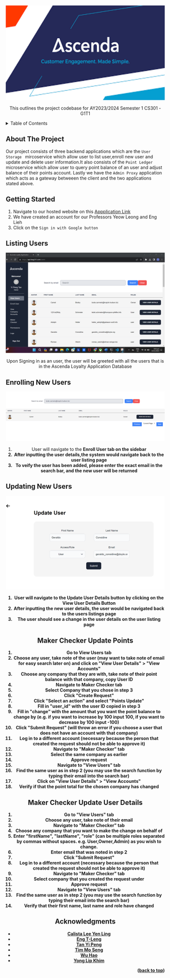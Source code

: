 <!-- PROJECT LOGO -->
<br />
<div align="center">
  <img src="images/loyalty.png" alt="Logo" width="600" height="300">

  <p align="center">
    This outlines the project codebase for AY2023/2024 Semester 1 CS301  - G1T1 
  </p>
</div>

<!-- TABLE OF CONTENTS -->
<details>
  <summary>Table of Contents</summary>
  <ol>
    <li>
      <a href="#a">About the Project</a>
    </li>
    <li>
      <a href="#getting-started">Getting Started</a>
      <ul>
        <li><a href="#configuring-backend">Listing Users</a></li>
	<li><a href="#prerequisites">Enrolling new Users</a></li>
	<li><a href="#prerequisites">Updating User Infromation</a></li>
	<li><a href="#prerequisites">Deleting User Infromation</a></li>
      </ul>
    </li>
    <li><a href="#acknowledgments">Acknowledgments</a></li>
  </ol>
</details>

<!-- ABOUT THE PROJECT -->

## About The Project

Our project consists of three backend applications which are the `User Storage ` mircoservice which allow user to list user,enroll new user and update and delete user information.It also consists of the `Point Ledger` microservice which allow user to query point balance of an user and adjust balance of their points account. Lastly we have the `Admin Proxy` application which acts as a gateway betweeen the client and the two applications stated above.


	
## Getting Started

1.  Navigate to our hosted website on this [Appplication Link](https://api.itsag1t1.com/)
2.  We have created an account for our Professors Yeow Leong and Eng Lieh
3.  Click on the `Sign in with Google button`
## Listing Users
<div align="center">

<img src="images/listing_users.png"/>
<p>Upon Signing in as an user, the user will be greeted with all the users that is in the Ascenda Loyalty Application Database</p>
</div>

## Enrolling New Users
<div align="center">

<img src="images/enroll_user.png"/>
<ol>
	<li>User will navigate to the <b>Enroll User<b> tab on the sidebar</li>
	<li>After inputting the user details,the system would navigate back to the user listing page</li>
	<li>To veify the user has been added, please enter the exact email in the search bar, and the new user will be returned</li>
</ol>
</div>

## Updating New Users
<div align="center">

<img src="images/update_user.png"/>
<ol>
	<li>User will navigate to the <b>Update User Details button<b> by clicking on the View User Details Button</li>
	<li>After inputting the new user details, the user would be navigated back to the users listings page</li>
	<li>The user should see a change in the user details on the user listing page</li>
</ol>

## Maker Checker Update Points
<div align="center">
  <ol>
    <li>Go to <b>View Users<b> tab</li>
    <li>Choose any user, take note of the user (may want to take note of email for easy search later on) and click on "View User Details" > "View Accounts"</li>
    <li>Choose any company that they are with, take note of their point balance with that company, copy User ID</li>
    <li>Navigate to <b>Maker Checker<b> tab </li>
    <li>Select Company that you chose in step 3</li>
    <li>Click "Create Request"</li>
    <li>Click "Select an action" and select "Points Update"</li>
    <li>Fill in "user_id" with the user ID copied in step 3</li>
    <li>Fill in "change" with the amount that you want the point balance to change by (e.g. if you want to increase by 100 input 100, if you want to decrease by 100 input -100)</li>
    <li>Click "Submit Request" (will throw an error if you choose a user that does not have an account with that company)</li>
    <li>Log in to a different account (necessary because the person that created the request should not be able to approve it)</li>
    <li>Navigate to "Maker Checker" tab</li>
    <li>Select the same company as earlier</li>
    <li>Approve request</li>
    <li>Navigate to "View Users" tab</li>
    <li>Find the same user as in step 2 (you may use the search function by typing their email into the search bar)</li>
    <li>Click on "View User Details" > "View Accounts"</li>
    <li>Verify if that the point total for the chosen company has changed</li>
  </ol>
</div>

## Maker Checker Update User Details
<div align="center">
  <ol>
    <li>Go to "View Users" tab</li>
    <li>Choose any user, take note of their email</li>
    <li>Navigate to "Maker Checker" tab</li>
    <li>Choose any company that you want to make the change on behalf of </li>
    <li>Enter "firstName", "lastName", "role" (can be multiple roles separated by commas without spaces. e.g. User,Owner,Admin) as you wish to change.</li>
    <li>Enter email that was noted in step 2</li>
    <li>Click "Submit Request"</li>
    <li>Log in to a different account (necessary because the person that created the request should not be able to approve it)</li>
    <li>Navigate to "Maker Checker" tab</li>
    <li>Select company that you created the request under</li>
    <li>Approve request</li>
    <li>Navigate to "View Users" tab</li>
    <li>Find the same user as in step 2 (you may use the search function by typing their email into the search bar)</li>
    <li>Verify that their first name, last name and role have changed</li>
  </ol>
</div>

<!-- ACKNOWLEDGMENTS -->

## Acknowledgments

* [Calista Lee Yen Ling](https://github.com/cal-lee)
* [Eng T-Leng](https://github.com/T-Leng)
* [Tan Yi Peng](https://github.com/tanyipeng834)
* [Tim Mo Seng](https://github.com/MoSengT)
* [Wu Hao](https://github.com/wuhao212)
* [Yong Lip Khim](https://github.com/JermYong)

<p align="right">(<a href="#top">back to top</a>)</p>
